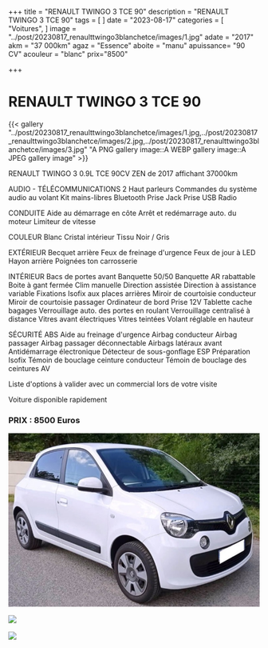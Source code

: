 +++
title = "RENAULT TWINGO 3 TCE 90"
description = "RENAULT TWINGO 3 TCE 90"
tags = [
]
date = "2023-08-17"
categories = [
    "Voitures",
]
image = "../post/20230817_renaulttwingo3blanchetce/images/1.jpg"
adate = "2017"
akm = "37 000km"
agaz = "Essence"
aboite = "manu"
apuissance= "90 CV"
acouleur = "blanc"
prix="8500"

+++

# RENAULT TWINGO 3 TCE 90

{{< gallery "../post/20230817_renaulttwingo3blanchetce/images/1.jpg,../post/20230817_renaulttwingo3blanchetce/images/2.jpg,../post/20230817_renaulttwingo3blanchetce/images/3.jpg" "A PNG gallery image::A WEBP gallery image::A JPEG gallery image" >}}


RENAULT TWINGO 3 0.9L TCE 90CV ZEN de 2017 affichant 37000km


AUDIO - TÉLÉCOMMUNICATIONS
2 Haut parleurs
Commandes du système audio au volant
Kit mains-libres Bluetooth
Prise Jack
Prise USB
Radio

CONDUITE
Aide au démarrage en côte
Arrêt et redémarrage auto. du moteur
Limiteur de vitesse

COULEUR
Blanc Cristal
intérieur Tissu Noir / Gris

EXTÉRIEUR
Becquet arrière
Feux de freinage d'urgence
Feux de jour à LED
Hayon arrière
Poignées ton carrosserie

INTÉRIEUR
Bacs de portes avant
Banquette 50/50
Banquette AR rabattable
Boite à gant fermée
Clim manuelle
Direction assistée
Direction à assistance variable
Fixations Isofix aux places arrières
Miroir de courtoisie conducteur
Miroir de courtoisie passager
Ordinateur de bord
Prise 12V
Tablette cache bagages
Verrouillage auto. des portes en roulant
Verrouillage centralisé à distance
Vitres avant électriques
Vitres teintées
Volant réglable en hauteur

SÉCURITÉ
ABS
Aide au freinage d'urgence
Airbag conducteur
Airbag passager
Airbag passager déconnectable
Airbags latéraux avant
Antidémarrage électronique
Détecteur de sous-gonflage
ESP
Préparation Isofix
Témoin de bouclage ceinture conducteur
Témoin de bouclage des ceintures AV


Liste d'options à valider avec un commercial lors de votre visite


Voiture disponible rapidement


### PRIX : 8500 Euros


<!-- more -->


![](images/1.jpg)

![](images/2.jpg)

![](images/3.jpg)

